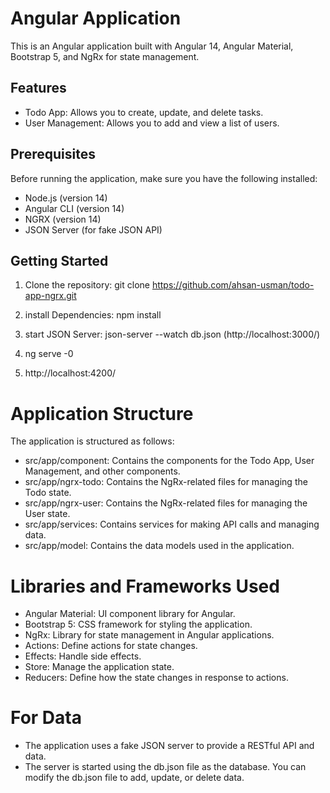 # Angular Application

This is an Angular application built with Angular 14, Angular Material, Bootstrap 5, and NgRx for state management.

## Features

- Todo App: Allows you to create, update, and delete tasks.
- User Management: Allows you to add and view a list of users.

## Prerequisites

Before running the application, make sure you have the following installed:

- Node.js (version 14)
- Angular CLI (version 14)
- NGRX (version 14)
- JSON Server (for fake JSON API)

## Getting Started

1. Clone the repository:
   git clone https://github.com/ahsan-usman/todo-app-ngrx.git

2. install Dependencies:
   npm install

3. start JSON Server:
   json-server --watch db.json (http://localhost:3000/)

4. ng serve -0

5. http://localhost:4200/

# Application Structure

The application is structured as follows:

- src/app/component: Contains the components for the Todo App, User Management, and other components.
- src/app/ngrx-todo: Contains the NgRx-related files for managing the Todo state.
- src/app/ngrx-user: Contains the NgRx-related files for managing the User state.
- src/app/services: Contains services for making API calls and managing data.
- src/app/model: Contains the data models used in the application.

# Libraries and Frameworks Used

- Angular Material: UI component library for Angular.
- Bootstrap 5: CSS framework for styling the application.
- NgRx: Library for state management in Angular applications.
- Actions: Define actions for state changes.
- Effects: Handle side effects.
- Store: Manage the application state.
- Reducers: Define how the state changes in response to actions.

# For Data

- The application uses a fake JSON server to provide a RESTful API and data.
- The server is started using the db.json file as the database. You can modify the db.json file to add, update, or delete data.

